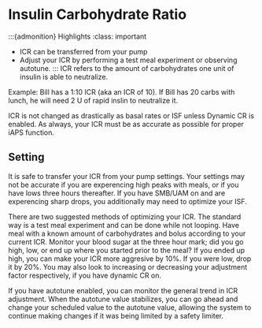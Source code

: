 # Insulin Carbohydrate Ratio
:::{admonition} Highlights
:class: important
- ICR can be transferred from your pump
- Adjust your ICR by performing a test meal experiment or observing autotune.
:::
ICR refers to the amount of carbohydrates one unit of insulin is able to neutralize. 

Example: Bill has a 1:10 ICR (aka an ICR of 10). If Bill has 20 carbs with lunch, he will need 2 U of rapid inslin to neutralize it.

ICR is not changed as drastically as basal rates or ISF unless Dynamic CR is enabled. As always, your ICR must be as accurate as possible for proper iAPS function.

## Setting
It is safe to transfer your ICR from your pump settings. Your settings may not be accurate if you are experencing high peaks with meals, or if you have lows three hours thereafter. If you have SMB/UAM on and are experencing sharp drops, you additionally may need to optimize your ISF.

There are two suggested methods of optimizing your ICR. The standard way is a test meal experiment and can be done while not looping. Have meal with a known amount of carbohydrates and bolus according to your current ICR. Monitor your blood sugar at the three hour mark; did you go high, low, or end up where you started prior to the meal? If you ended up high, you can make your ICR more aggresive by 10%. If you were low, drop it by 20%. You may also look to increasing or decreasing your adjustment factor respectively, if you have dynamic CR on.

If you have autotune enabled, you can monitor the general trend in ICR adjustment. When the autotune value stabilizes, you can go ahead and change your scheduled value to the autotune value, allowing the system to continue making changes if it was being limited by a safety limiter. 
